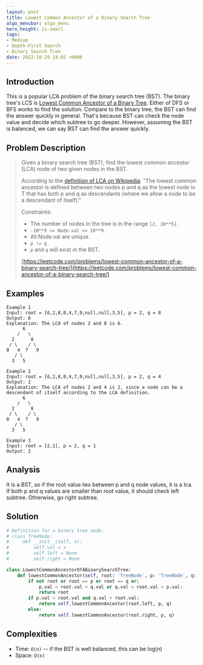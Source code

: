 ```yaml
---
layout: post
title: Lowest Common Ancestor of a Binary Search Tree
algo_menubar: algo_menu
hero_height: is-small
tags:
- Medium
- Depth-First Search
- Binary Search Tree
date: 2022-10-29 14:02 +0900
---
```

## Introduction
This is a popular LCA problem of the binary search tree (BST).
The binary tree's LCS is [Lowest Common Ancestor of a Binary Tree](/algo/trees/2022-09-26-lowest-common-ancestor-of-a-binary-tree).
Either of DFS or BFS works to find the solution.
Compare to the binary tree, the BST can find the answer quickly in general.
That's because BST can check the node value and decide which subtree to go deeper.
However, assuming the BST is balanced, we can say BST can find the answer quickly.

## Problem Description
> Given a binary search tree (BST), find the lowest common ancestor (LCA) node of two given nodes in the BST.
>
> According to the [definition of LCA on Wikipedia](https://en.wikipedia.org/wiki/Lowest_common_ancestor): "The lowest 
> common ancestor is defined between two nodes p and q as the lowest node in T that has both p and q as descendants
> (where we allow a node to be a descendant of itself)."
>
> Constraints:
> - The number of nodes in the tree is in the range `[2, 10**5]`.
> - `-10**9 <= Node.val <= 10**9`
> - All Node.val are unique.
> - `p != q`
> - `p` and `q` will exist in the BST.
>
> [https://leetcode.com/problems/lowest-common-ancestor-of-a-binary-search-tree/](https://leetcode.com/problems/lowest-common-ancestor-of-a-binary-search-tree/)

## Examples
```
Example 1
Input: root = [6,2,8,0,4,7,9,null,null,3,5], p = 2, q = 8
Output: 6
Explanation: The LCA of nodes 2 and 8 is 6.
      6
    /   \
  2      8
 / \    / \
0   4  7   9
   / \
  3   5
```

```
Example 2
Input: root = [6,2,8,0,4,7,9,null,null,3,5], p = 2, q = 4
Output: 2
Explanation: The LCA of nodes 2 and 4 is 2, since a node can be a descendant of itself according to the LCA definition.
      6
    /   \
  2      8
 / \    / \
0   4  7   9
   / \
  3   5
```

```
Example 3
Input: root = [2,1], p = 2, q = 1
Output: 2
```

## Analysis
It is a BST, so if the root value lies between p and q node values, it is a lca.
If both p and q values are smaller than root value, it should check left subtree.
Otherwise, go right subtree.

## Solution
```python
# Definition for a binary tree node.
# class TreeNode:
#     def __init__(self, x):
#         self.val = x
#         self.left = None
#         self.right = None

class LowestCommonAncestorOfABinarySearchTree:
    def lowestCommonAncestor(self, root: 'TreeNode', p: 'TreeNode', q: 'TreeNode') -> 'TreeNode':
        if not root or root == p or root == q or\
            p.val < root.val < q.val or q.val < root.val < p.val:
            return root
        if p.val < root.val and q.val < root.val:
            return self.lowestCommonAncestor(root.left, p, q)
        else:
            return self.lowestCommonAncestor(root.right, p, q)
```

## Complexities
- Time: `O(n)` -- if the BST is well balanced, this can be log(n)
- Space: `O(n)`

